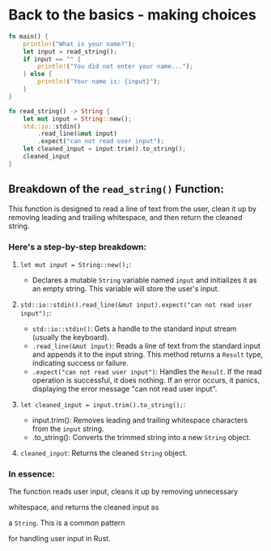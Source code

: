# Back to the basics - making choices
```rust
fn main() {
    println!("What is your name?");
    let input = read_string();
    if input == "" {
        println!("You did not enter your name...");
    } else {
        println!("Your name is: {input}");
    }
}

fn read_string() -> String {
    let mut input = String::new();
    std::io::stdin()
        .read_line(&mut input)
        .expect("can not read user input");
    let cleaned_input = input.trim().to_string();
    cleaned_input
}
```

## Breakdown of the `read_string()` Function:

This function is designed to read a line of text from the user, clean it up by removing leading and trailing whitespace, and then return the cleaned string.

### Here's a step-by-step breakdown:

1. `let mut input = String::new();`:

    - Declares a mutable `String` variable named `input` and initializes it as an empty string. This variable will store the user's input.

2. `std::io::stdin().read_line(&mut input).expect("can not read user input");`:

    - `std::io::stdin()`: Gets a handle to the standard input stream (usually the keyboard).
    - `.read_line(&mut input)`: Reads a line of text from the standard input and appends it to the input string. This method returns a `Result` type, indicating success or failure.
    - `.expect("can not read user input")`: Handles the `Result`. If the read operation is successful, it does nothing. If an error occurs, it panics, displaying the error message "can not read user input".

3. `let cleaned_input = input.trim().to_string();`:

    - input.trim(): Removes leading and trailing whitespace characters from the `input` string.
    - .to_string(): Converts the trimmed string into a new `String` object.

4. `cleaned_input`: Returns the cleaned `String` object.


### In essence:
The function reads user input, cleans it up by removing unnecessary

whitespace, and returns the cleaned input as

a `String`. This is a common pattern

for handling user input in Rust.
